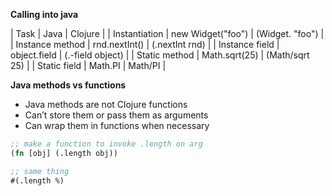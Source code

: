 **Calling into java**

| Task            | Java              | Clojure          |
| Instantiation   | new Widget("foo") | (Widget. "foo")  |
| Instance method | rnd.nextInt()     | (.nextInt rnd)   |
| Instance field  | object.field      | (.-field object) |
| Static method   | Math.sqrt(25)     | (Math/sqrt 25)   |
| Static field    | Math.PI           | Math/PI          |

**Java methods vs functions**

- Java methods are not Clojure functions
- Can’t store them or pass them as arguments
- Can wrap them in functions when necessary

```clojure
;; make a function to invoke .length on arg
(fn [obj] (.length obj))

;; same thing
#(.length %)
```

